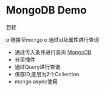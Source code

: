#  MongoDB Demo 

目标

o 链接至mongo
o 通过id及属性进行查询
* 通过传入条件进行查询
   [MongoDB](https://www.baeldung.com/spring-data-mongodb-tutorial)
* 分页插件 
* 通过Query进行查询
* 保存ID,底层为2个Collection
* mongo async使用

